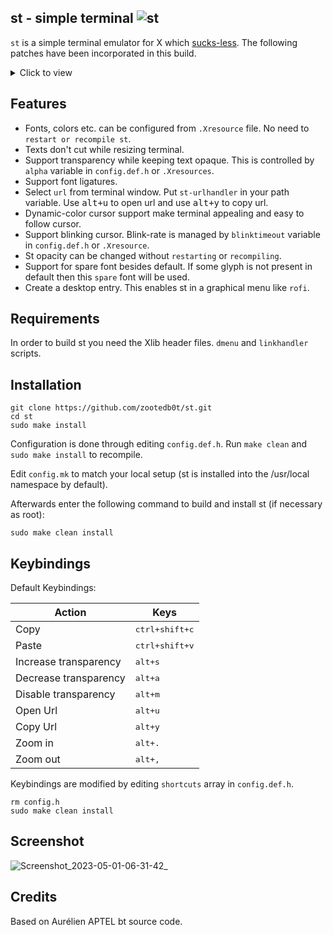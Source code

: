 ## st - simple terminal ![st](https://img.shields.io/static/v1?label=st&message=0.9&color=blue&style=flat-square)

`st` is a simple terminal emulator for X which [sucks-less](https://git.suckless.org/st/). The following patches have been incorporated in this build.

<details><summary>Click to view</summary>

- [st-alpha](https://st.suckless.org/patches/alpha/st-alpha-20220206-0.8.5.diff) - Allow `st` to have transparency while keeping text opaque.
- [st-anysize](https://st.suckless.org/patches/anysize/st-anysize-20220718-baa9357.diff) - Allows st to resize to any pixel size.
- [st-bold-is-not-bright](https://st.suckless.org/patches/bold-is-not-bright/st-bold-is-not-bright-20190127-3be4cf1.diff) - This patch makes bold text rendered simply as bold, leaving the color unaffected.
- [st-boxdraw](https://st.suckless.org/patches/boxdraw/st-boxdraw_v2-0.8.5.diff) - This patch adds options to render most of the lines/blocks characters without using the font so that they align perfectly regardless of font, size.
- [st-charoffsets](https://st.suckless.org/patches/charoffsets/st-charoffsets-20220311-0.8.5.diff) - This patch allow you to adjust the glyph position, so it doesn't get clipped short.
- [dont-cut-text]() - Allow us to resize terminal window without cutting text.
- [st-dynamic-cursor-color](https://st.suckless.org/patches/dynamic-cursor-color/st-dynamic-cursor-color-0.9.diff) - Swaps the colors of your cursor and the character you're currently on.
- [st-externalpipe](https://st.suckless.org/patches/externalpipe/st-externalpipe-0.8.4.diff) - Reading and writing `st's` screen through a pipe.
- [st-glyph-wide-support-boxdraw](https://st.suckless.org/patches/glyph_wide_support/st-glyph-wide-support-boxdraw-20220411-ef05519.diff) - This patch fixes wide glyphs truncation.
- [st-ligatures-boxdraw](https://st.suckless.org/patches/ligatures/0.9/st-ligatures-boxdraw-20221120-0.9.diff) - Add support for ligatures.
- [st-scrollback](https://st.suckless.org/patches/scrollback/) - Add `scrollback` support to terminal.
- [st-xresources-with-reload-signal](https://st.suckless.org/patches/xresources/) - Allow changing terminal colors,fonts etc. without `recompiling or restarting` `st` from `.xresource` file.
- [st-blinking_cursor](https://st.suckless.org/patches/blinking_cursor/st-blinking_cursor-20211116-2f6e597.diff) - This patch allows the use of a blinking cursor.
- [st-xresources](https://st.suckless.org/patches/xresources/st-xresources-20200604-9ba7ecf.diff) - This patch adds the ability to configure st via `Xresources`. At startup, st will read and apply the resources named in the resources[] array in `config.h`.
- [st-font2](https://st.suckless.org/patches/font2/st-font2-0.8.5.diff) - This patch allows to add spare font besides default. Some glyphs can be not present in default font. For this glyphs st uses font-config and try to find them in font cache first.
- [st-desktopentry](https://st.suckless.org/patches/desktopentry/st-desktopentry-0.8.5.diff) - Creates a desktop-entry for st. This enables to find st in a graphical menu and to display it with a nice icon.
- [st-netwmicon](https://st.suckless.org/patches/netwmicon/st-netwmicon-0.8.5-v2.diff) - Enables to set _NET_WM_ICON with a `png-image`.

</details>

## Features

- Fonts, colors etc. can be configured from `.Xresource` file. No need to `restart or recompile st`.
- Texts don't cut while resizing terminal.
- Support transparency while keeping text opaque. This is controlled by `alpha` variable in `config.def.h` or `.Xresources`.
- Support font ligatures.
- Select `url` from terminal window. Put `st-urlhandler` in your path variable. Use <kbd>alt+u</kbd> to open url and use <kbd>alt+y</kbd> to copy url.
- Dynamic-color cursor support make terminal appealing and easy to follow cursor.
- Support blinking cursor. Blink-rate is managed by `blinktimeout` variable in `config.def.h` or `.Xresource`.
- St opacity can be changed without `restarting` or `recompiling`.
- Support for spare font besides default. If some glyph is not present in default then this `spare` font will be used.
- Create a desktop entry. This enables st in a graphical menu like `rofi`.

## Requirements

In order to build st you need the Xlib header files. `dmenu` and `linkhandler` scripts.

## Installation

```
git clone https://github.com/zootedb0t/st.git
cd st
sudo make install
```

Configuration is done through editing `config.def.h`. Run `make clean` and `sudo make install` to recompile.

Edit `config.mk` to match your local setup (st is installed into
the /usr/local namespace by default).

Afterwards enter the following command to build and install st (if necessary as root):

```
sudo make clean install
```

## Keybindings

Default Keybindings:

<!-- prettier-ignore -->
| Action                | Keys                   |
|-----------------------|------------------------|
| Copy                  | <kbd>ctrl+shift+c</kbd>|
| Paste                 | <kbd>ctrl+shift+v</kbd>|
| Increase transparency | <kbd>alt+s</kbd>       |
| Decrease transparency | <kbd>alt+a</kbd>       |
| Disable transparency  | <kbd>alt+m</kbd>       |
| Open Url              | <kbd>alt+u</kbd>       |
| Copy Url              | <kbd>alt+y</kbd>       |
| Zoom in               | <kbd>alt+.</kbd>       |
| Zoom out              | <kbd>alt+,</kbd>       |

Keybindings are modified by editing `shortcuts` array in `config.def.h`.

```
rm config.h
sudo make clean install
```

## Screenshot

![Screenshot_2023-05-01-06-31-42_](https://user-images.githubusercontent.com/62596687/235456160-56baadd5-2099-4ed1-9a84-59f6d9b0c5d6.png)

## Credits

Based on Aurélien APTEL <aurelien dot aptel at gmail dot com> bt source code.
